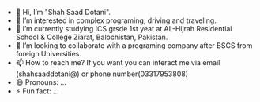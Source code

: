 - 👋 Hi, I’m "Shah Saad Dotani".
- 👀 I’m interested in complex programing, driving and traveling.
- 🌱 I’m currently studying ICS grsde 1st yeat at AL-Hijrah Residential School & College Ziarat, Balochistan, Pakistan.
- 💞️ I’m looking to collaborate with a programing company after BSCS from foreign Universities.
- 📫 How to reach me? If you want you can interact me via email (shahsaaddotani@) or  phone number(03317953808)
- 😄 Pronouns: ...
- ⚡ Fun fact: ...

<!---
Shahsaad725/Shahsaad725 is a ✨ special ✨ repository because its `README.md` (this file) appears on your GitHub profile.
You can click the Preview link to take a look at your changes.
--->
